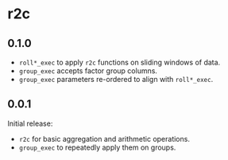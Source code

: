 # r2c

## 0.1.0

* `roll*_exec` to apply `r2c` functions on sliding windows of data.
* `group_exec` accepts factor group columns.
* `group_exec` parameters re-ordered to align with `roll*_exec`.

## 0.0.1

Initial release:

* `r2c` for basic aggregation and arithmetic operations.
* `group_exec` to repeatedly apply them on groups.
